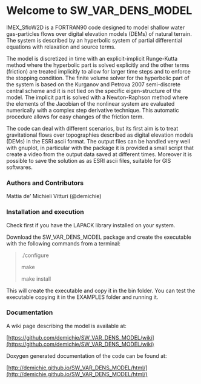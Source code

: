 # Welcome to SW_VAR_DENS_MODEL

IMEX_SfloW2D is a FORTRAN90 code designed to model shallow water gas-particles flows over digital elevation models (DEMs) of natural terrain. The system is described by an hyperbolic system of partial differential equations with relaxation and source terms. 

The model is discretized in time with an explicit-implicit Runge-Kutta method where the hyperbolic part is solved explicitly and the other terms (friction) are treated implicitly to allow for larger time steps and to enforce the stopping condition. The finite volume solver for the hyperbolic part of the system is based on the Kurganov and Petrova 2007 semi-discrete central scheme and it is not tied on the specific eigen-structure of the model. The implicit part is solved with a Newton-Raphson method where the elements of the Jacobian of the nonlinear system are evaluated numerically with a complex step derivative technique. This automatic procedure allows for easy changes of the friction term.

The code can deal with different scenarios, but its first aim is to treat gravitational flows over topographies described as digital elevation models (DEMs) in the ESRI ascii format. The output files can be handled very well with gnuplot, in particular with the package it is provided a small script that create a video from the output data saved at different times. Moreover it is possible to save the solution as as ESRI ascii files, suitable for GIS softwares.

### Authors and Contributors

Mattia de' Michieli Vitturi (@demichie)

### Installation and execution

Check first if you have the LAPACK library installed on your system.

Download the SW_VAR_DENS_MODEL package and create the executable with the following commands from a terminal:

>./configure
>
>make
>
>make install

This will create the executable and copy it in the bin folder. You can test the executable copying it in the EXAMPLES folder and running it.

### Documentation

A wiki page describing the model is available at:

[https://github.com/demichie/SW_VAR_DENS_MODEL/wiki](https://github.com/demichie/SW_VAR_DENS_MODEL/wiki) 

Doxygen generated documentation of the code can be found at:

[http://demichie.github.io/SW_VAR_DENS_MODEL/html/](http://demichie.github.io/SW_VAR_DENS_MODEL/html/) 
